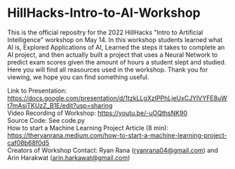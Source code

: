 # HillHacks-Intro-to-AI-Workshop

This is the official repositry for the 2022 HillHacks "Intro to Artificial Intelligence" workshop on May 14. In this workshop students learned what AI is, Explored Applications of AI, Learned the steps it takes to complete an AI project, and then actually built a project that uses a Neural Network to predict exam scores given the amount of hours a student slept and studied. Here you will find all reasources used in the workshop. Thank you for viewing, we hope you can find something useful.

Link to Presentation: https://docs.google.com/presentation/d/1tzkLLgXzIPPhLjeUxCJYlVYFE8uWt7mAsiTKUzZ_B1E/edit?usp=sharing
<br>
Video Recording of Workshop: https://youtu.be/-uOQthsNK90
<br>
Source Code: See code.py
<br>
How to start a Machine Learning Project Article (8 min): https://theryanrana.medium.com/how-to-start-a-machine-learning-project-caf08b68f0d5
<br>
Creators of Workshop Contact: Ryan Rana (ryanrana04@gmail.com) and Arin Harakwat (arin.harkawat@gmail.com)

